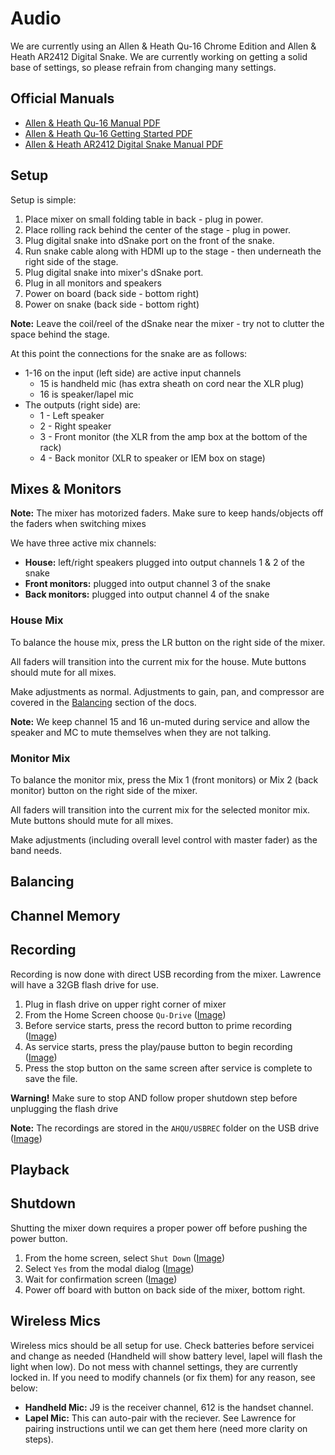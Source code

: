 # Audio

We are currently using an Allen & Heath Qu-16 Chrome Edition and Allen & Heath AR2412 Digital Snake. We are currently working on getting a solid base of settings, so please refrain from changing many settings.

## Official Manuals
* [Allen & Heath Qu-16 Manual PDF](http://www.allen-heath.com/media/Qu-Mixer-Reference-Guide-AP9372_8A.pdf)
* [Allen & Heath Qu-16 Getting Started PDF](http://www.allen-heath.com/media/Qu-Mixer-Getting-Started-Guide-AP10025_1.pdf)
* [Allen & Heath AR2412 Digital Snake Manual PDF](http://www.allen-heath.com/media/AR2412-Guide-AP8596_2.pdf)

## Setup

Setup is simple:

1. Place mixer on small folding table in back - plug in power.
1. Place rolling rack behind the center of the stage - plug in power.
1. Plug digital snake into dSnake port on the front of the snake.
1. Run snake cable along with HDMI up to the stage - then underneath the right side of the stage.
1. Plug digital snake into mixer's dSnake port.
1. Plug in all monitors and speakers
1. Power on board (back side - bottom right)
1. Power on snake (back side - bottom right)

**Note:** Leave the coil/reel of the dSnake near the mixer - try not to clutter the space behind the stage.

At this point the connections for the snake are as follows:

* 1-16 on the input (left side) are active input channels
  * 15 is handheld mic (has extra sheath on cord near the XLR plug)
  * 16 is speaker/lapel mic
* The outputs (right side) are:
  * 1 - Left speaker
  * 2 - Right speaker
  * 3 - Front monitor (the XLR from the amp box at the bottom of the rack)
  * 4 - Back monitor (XLR to speaker or IEM box on stage)

## Mixes & Monitors

**Note:** The mixer has motorized faders. Make sure to keep hands/objects off the faders when switching mixes

We have three active mix channels:

* **House:** left/right speakers plugged into output channels 1 & 2 of the snake
* **Front monitors:** plugged into output channel 3 of the snake
* **Back monitors:** plugged into output channel 4 of the snake

### House Mix

To balance the house mix, press the LR button on the right side of the mixer.

All faders will transition into the current mix for the house. Mute buttons should mute for all mixes.

Make adjustments as normal. Adjustments to gain, pan, and compressor are covered in the [Balancing](pages/audio.md#Balancing) section of the docs.

**Note:** We keep channel 15 and 16 un-muted during service and allow the speaker and MC to mute themselves when they are not talking.

### Monitor Mix

To balance the monitor mix, press the Mix 1 (front monitors) or Mix 2 (back monitor) button on the right side of the mixer.

All faders will transition into the current mix for the selected monitor mix. Mute buttons should mute for all mixes.

Make adjustments (including overall level control with master fader) as the band needs.

## Balancing

## Channel Memory

## Recording

Recording is now done with direct USB recording from the mixer. Lawrence will have a 32GB flash drive for use.

1. Plug in flash drive on upper right corner of mixer
1. From the Home Screen choose `Qu-Drive` ([Image](uploads/images/IMG_0930.JPG))
1. Before service starts, press the record button to prime recording ([Image](uploads/images/IMG_0931.JPG))
1. As service starts, press the play/pause button to begin recording ([Image](uploads/images/IMG_0932.JPG))
1. Press the stop button on the same screen after service is complete to save the file.

**Warning!** Make sure to stop AND follow proper shutdown step before unplugging the flash drive

**Note:** The recordings are stored in the `AHQU/USBREC` folder on the USB drive ([Image](uploads/images/IMG_0937.JPG))


## Playback

## Shutdown

Shutting the mixer down requires a proper power off before pushing the power button.

1. From the home screen, select `Shut Down` ([Image](uploads/images/IMG_0939.JPG))
1. Select `Yes` from the modal dialog ([Image](uploads/images/IMG_0940.JPG))
1. Wait for confirmation screen ([Image](uploads/images/IMG_0941.JPG))
1. Power off board with button on back side of the mixer, bottom right.

## Wireless Mics

Wireless mics should be all setup for use. Check batteries before servicei and change as needed (Handheld will show battery level, lapel will flash the light when low). Do not mess with channel settings, they are currently locked in. If you need to modify channels (or fix them) for any reason, see below:

* **Handheld Mic:** J9 is the receiver channel, 612 is the handset channel.
* **Lapel Mic:** This can auto-pair with the reciever. See Lawrence for pairing instructions until we can get them here (need more clarity on steps).
